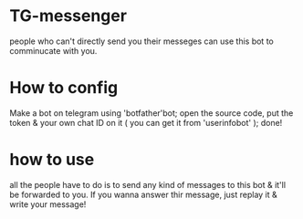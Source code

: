 # TG-messenger
people who can't directly send you their messeges can use this bot to comminucate with you.
# How to config
Make a bot on telegram using 'botfather'bot;
open the source code, put the token & your own chat ID on it ( you can get it from 'userinfobot' );
done!
# how to use
all the people have to do is to send any kind of messages to this bot & it'll be forwarded to you.
If you wanna answer thir message, just replay it & write your message!
 
